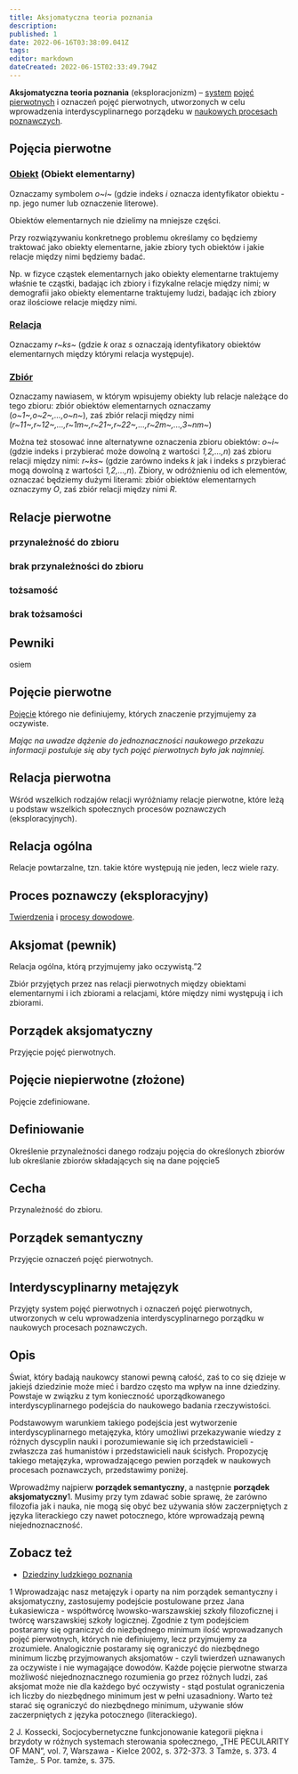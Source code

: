 ```yaml
---
title: Aksjomatyczna teoria poznania
description: 
published: 1
date: 2022-06-16T03:38:09.041Z
tags: 
editor: markdown
dateCreated: 2022-06-15T02:33:49.794Z
---
```


**Aksjomatyczna teoria poznania** (eksploracjonizm) – [system](/System) [pojęć pierwotnych](/Aksjomatyczna_teoria_poznania#pojęcie-pierwotne) i oznaczeń pojęć pierwotnych, utworzonych w celu wprowadzenia interdyscyplinarnego porządeku w [naukowych procesach poznawczych](/Dziedziny_ludzkiego_poznania#nauka).

## Pojęcia pierwotne

### [**Obiekt**](/Obiekt) (Obiekt elementarny)

Oznaczamy symbolem *o~i~* (gdzie indeks *i* oznacza identyfikator obiektu - np. jego numer lub oznaczenie literowe).

Obiektów elementarnych nie dzielimy na mniejsze części.

Przy rozwiązywaniu konkretnego problemu określamy co będziemy traktować jako obiekty elementarne, jakie zbiory tych obiektów i jakie relacje między nimi będziemy badać.

Np. w fizyce cząstek elementarnych jako obiekty elementarne traktujemy właśnie te cząstki, badając ich zbiory i fizykalne relacje między nimi; w demografii jako obiekty elementarne traktujemy ludzi, badając ich zbiory oraz ilościowe relacje między nimi.

### [**Relacja**](/Relacja)

Oznaczamy *r~ks~* (gdzie *k* oraz *s* oznaczają identyfikatory obiektów elementarnych między którymi relacja występuje).

### [**Zbiór**](/Zbiór)

Oznaczamy nawiasem, w którym wpisujemy obiekty lub relacje należące do tego zbioru: zbiór obiektów elementarnych oznaczamy (*o~1~,o~2~,...,o~n~*), zaś zbiór relacji między nimi (*r~11~,r~12~,...,r~1m~,r~21~,r~22~,...,r~2m~,...,3~nm~*)

Można też stosować inne alternatywne oznaczenia zbioru obiektów: *o~i~* (gdzie indeks i przybierać może dowolną z wartości *1,2,...,n*) zaś zbioru relacji między nimi: *r~ks~* (gdzie zarówno indeks *k* jak i indeks *s* przybierać mogą dowolną z wartości *1,2,...,n*). Zbiory, w odróżnieniu od ich elementów, oznaczać będziemy dużymi literami: zbiór obiektów elementarnych oznaczymy *O*, zaś zbiór relacji między nimi *R*.


## Relacje pierwotne

### przynależność do zbioru
### brak przynależności do zbioru
### tożsamość
### brak tożsamości

## Pewniki
osiem

## Pojęcie pierwotne
[Pojęcie](/Pojęcie) którego nie definiujemy, których znaczenie przyjmujemy za oczywiste.

*Mając na uwadze dążenie do jednoznaczności naukowego przekazu informacji postuluje się aby tych pojęć pierwotnych było jak najmniej.*

## Relacja pierwotna

Wśród wszelkich rodzajów relacji wyróżniamy relacje pierwotne, które leżą u podstaw wszelkich społecznych procesów poznawczych (eksploracyjnych).

## Relacja ogólna
Relacje powtarzalne, tzn. takie które występują nie jeden, lecz wiele razy.

## Proces poznawczy (eksploracyjny)

[Twierdzenia](/Twierdzenie) i [procesy dowodowe](/Proces_dowodowy).

## Aksjomat (pewnik)

Relacja ogólna, którą przyjmujemy jako oczywistą.”2

Zbiór przyjętych przez nas relacji pierwotnych między obiektami elementarnymi i ich zbiorami a relacjami, które między nimi występują i ich zbiorami.

## Porządek aksjomatyczny

Przyjęcie pojęć pierwotnych.

## Pojęcie niepierwotne (złożone)

Pojęcie zdefiniowane.

## Definiowanie

Określenie przynależności danego rodzaju pojęcia do określonych zbiorów
lub określanie zbiorów składających się na dane pojęcie5

## Cecha

Przynależność do zbioru.

## Porządek semantyczny

Przyjęcie oznaczeń pojęć pierwotnych.

## Interdyscyplinarny metajęzyk

Przyjęty system pojęć pierwotnych i oznaczeń pojęć pierwotnych, utworzonych w celu wprowadzenia interdyscyplinarnego porządku w naukowych procesach poznawczych.

## Opis

Świat, który badają naukowcy stanowi pewną całość, zaś to co się dzieje w jakiejś dziedzinie może mieć i bardzo często ma wpływ na inne dziedziny. Powstaje w związku z tym konieczność uporządkowanego interdyscyplinarnego podejścia do naukowego badania rzeczywistości.

Podstawowym warunkiem takiego podejścia jest wytworzenie
interdyscyplinarnego metajęzyka, który umożliwi przekazywanie
wiedzy z różnych dyscyplin nauki i porozumiewanie się ich
przedstawicieli - zwłaszcza zaś humanistów i przedstawicieli nauk ścisłych. Propozycję takiego metajęzyka, wprowadzającego pewien porządek w naukowych procesach poznawczych, przedstawimy poniżej.

Wprowadźmy najpierw **porządek semantyczny**, a następnie **porządek aksjomatyczny**1. Musimy przy tym zdawać sobie sprawę, że zarówno filozofia jak i nauka, nie mogą się obyć bez używania słów zaczerpniętych z języka literackiego czy nawet potocznego, które wprowadzają pewną niejednoznaczność.

## Zobacz też

- [Dziedziny ludzkiego poznania](/Dziedziny_ludzkiego_poznania)


1 Wprowadzając nasz metajęzyk i oparty na nim porządek semantyczny i aksjomatyczny, zastosujemy podejście postulowane przez Jana Łukasiewicza - współtwórcę lwowsko-warszawskiej szkoły filozoficznej i twórcę warszawskiej szkoły logicznej. Zgodnie z tym podejściem postaramy się ograniczyć do niezbędnego minimum ilość wprowadzanych pojęć pierwotnych, których nie definiujemy, lecz przyjmujemy za zrozumiełe. Analogicznie postaramy się ograniczyć do niezbędnego minimum liczbę przyjmowanych aksjomatów - czyli twierdzeń uznawanych za oczywiste i nie wymagające dowodów. Każde pojęcie pierwotne stwarza możliwość niejednoznacznego rozumienia go przez różnych ludzi, zaś aksjomat może nie dla każdego być oczywisty - stąd postulat ograniczenia ich liczby do niezbędnego minimum jest w pełni uzasadniony. Warto też starać się ograniczyć do niezbędnego minimum, używanie słów zaczerpniętych z języka potocznego (literackiego).

2 J. Kossecki, Socjocybernetyczne funkcjonowanie kategorii piękna i brzydoty w różnych systemach sterowania społecznego, „THE PECULARITY OF MAN”, vol. 7, Warszawa - Kielce 2002, s. 372-373.
3 Tamże, s. 373.
4 Tamże,.
5 Por. tamże, s. 375.